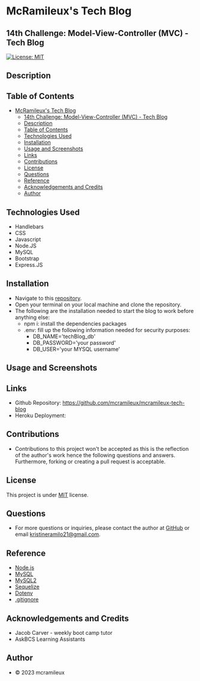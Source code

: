 # McRamileux's Tech Blog
## 14th Challenge: Model-View-Controller (MVC) - Tech Blog

[![License: MIT](https://img.shields.io/badge/License-MIT-blue.svg)](https://opensource.org/licenses/MIT)

## Description

## Table of Contents
- [McRamileux's Tech Blog](#mcramileuxs-tech-blog)
  - [14th Challenge: Model-View-Controller (MVC) - Tech Blog](#14th-challenge-model-view-controller-mvc---tech-blog)
  - [Description](#description)
  - [Table of Contents](#table-of-contents)
  - [Technologies Used](#technologies-used)
  - [Installation](#installation)
  - [Usage and Screenshots](#usage-and-screenshots)
  - [Links](#links)
  - [Contributions](#contributions)
  - [License](#license)
  - [Questions](#questions)
  - [Reference](#reference)
  - [Acknowledgements and Credits](#acknowledgements-and-credits)
  - [Author](#author)

## Technologies Used
* Handlebars
* CSS
* Javascript
* Node.JS
* MySQL
* Bootstrap
* Express.JS

## Installation
- Navigate to this [repository]().
- Open your terminal on your local machine and clone the repository.
- The following are the installation needed to start the blog to work before anything else:
  - npm i: install the dependencies packages
  - .env: fill up the following information needed for security purposes:
      - DB_NAME='techBlog_db'
      - DB_PASSWORD='your password'
      - DB_USER='your MYSQL username'

## Usage and Screenshots


## Links
- Github Repository: https://github.com/mcramileux/mcramileux-tech-blog
- Heroku Deployment:

## Contributions
* Contributions to this project won't be accepted as this is the reflection of the author's work hence the following questions and answers. Furthermore, forking or creating a pull request is acceptable.

## License
This project is under [MIT](https://choosealicense.com/licenses/mit/) license.

## Questions
* For more questions or inquiries, please contact the author at [GitHub](https://github.com/mcramileux) or email kristineramilo21@gmail.com.

## Reference
- [Node.js](https://nodejs.org/en) 
- [MySQL](https://www.mysql.com/)
- [MySQL2](https://www.npmjs.com/package/mysql2)
- [Sequelize](https://sequelize.org/)
- [Dotenv](https://www.npmjs.com/package/dotenv)
- [.gitignore](https://github.com/jpd61/mvc-tech-blog/blob/master/.gitignore)

## Acknowledgements and Credits
- Jacob Carver - weekly boot camp tutor
- AskBCS Learning Assistants
  
## Author
- © 2023 mcramileux 
  

